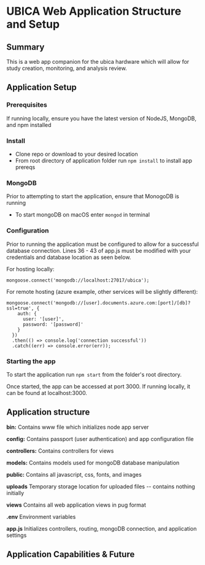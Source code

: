 # UBICA Web Application Structure and Setup

## Summary
This is a web app companion for the ubica hardware which will allow for study creation, monitoring, and analysis review.

## Application Setup 

### Prerequisites
 If running locally, ensure you have the latest version of NodeJS, MongoDB, and npm installed


### Install 
* Clone repo or download to your desired location
* From root directory of application folder run `npm install` to install app prereqs


### MongoDB
Prior to attempting to start the application, ensure that MonogoDB is running

* To start mongoDB on macOS enter `mongod` in terminal


### Configuration
Prior to running the application must be configured to allow for a successful database connection. Lines 36 - 43 of app.js must be modified with your credentials and database location as seen below.

For hosting locally:

`mongoose.connect('mongodb://localhost:27017/ubica');`

For remote hosting (azure example, other services will be slightly different):

```
mongoose.connect('mongodb://[user].documents.azure.com:[port]/[db]?ssl=true', {
    auth: {
      user: '[user]',
      password: '[password]'
    }
  })
  .then(() => console.log('connection successful'))
  .catch((err) => console.error(err));
```

### Starting the app
To start the application run `npm start` from the folder's root directory.

Once started, the app can be accessed at port 3000. If running locally, it can be found at localhost:3000.


## Application structure

**bin:** Contains www file which initializes node app server

**config:** Contains passport (user authentication) and app configuration file

**controllers:** Contains controllers for views

**models:** Contains models used for mongoDB database manipulation

**public:** Contains all javascript, css, fonts, and images

**uploads** Temporary storage location for uploaded files -- contains nothing initially

**views** Contains all web application views in pug format

**.env** Environment variables

**app.js** Initializes controllers, routing, mongoDB connection, and application settings



## Application Capabilities & Future 